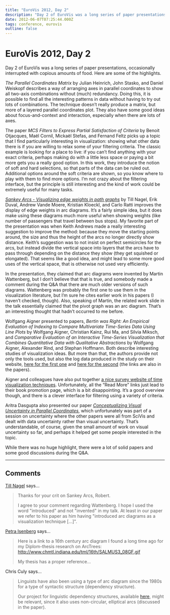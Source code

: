 ```yaml
---
title: "EuroVis 2012, Day 2"
description: "Day 2 of EuroVis was a long series of paper presentations, occasionally interrupted with copious amounts of food. Here are some of the highlights."
date: 2012-06-07T07:25:44.000Z
tags: conference, eurovis
outline: false
---
```


# EuroVis 2012, Day 2

Day 2 of EuroVis was a long series of paper presentations, occasionally interrupted with copious amounts of food. Here are some of the highlights.<!--more-->

<em>The Parallel Coordinates Matrix</em> by Julian Heinrich, John Stasko, and Daniel Weiskopf describes a way of arranging axes in parallel coordinates to show all two-axis combinations without (much) redundancy. Doing this, it is possible to find all the interesting patterns in data without having to try out lots of combinations. The technique doesn’t really produce a matrix, but more of a layered parallel coordinates plot. They also have some good ideas about focus-and-context and interaction, especially when there are lots of axes.

The paper <em>MCS Filters to Express Partial Satisfaction of Criteria</em> by Benoit Otjacques, Maël Cornil, Mickaël Stefas, and Fernand Feltz picks up a topic that I find particularly interesting in visualization: showing what other data there is if you are willing to relax some of your filtering criteria. The classic example is looking for a place to live: if you can’t find anything with your exact criteria, perhaps making do with a little less space or paying a bit more gets you a really good option. In this work, they introduce the notion of soft and hard selections, so that parts of the data can be ruled out. Additional options around the soft criteria are shown, so you know where to play with them to find more options. I’m not crazy about the filtering interface, but the principle is still interesting and the kind of work could be extremely useful for many tasks.

<a href="http://tillnagel.com/publications/"><em>Sankey Arcs - Visualizing edge weights in path graphs</em></a> by Till Nagel, Erik Duval, Andrew Vande Moere, Kristian Kloeckl, and Carlo Ratti improves the display of edge weights in arc diagrams. It’s a fairly simple idea, but it does make using these diagrams much more useful when showing weights (like number of passengers that travel between bus stops). My favorite part of the presentation was when Keith Andrews made a really interesting suggestion to improve the method: because they move the starting points around, the size and thus the height of the arcs no longer directly show distance. Keith’s suggestion was to not insist on perfect semicircles for the arcs, but instead divide the vertical space into layers that the arcs have to pass through depending on the distance they show (they get squished or elongated). That seems like a good idea, and might lead to some more good uses of the vertical space, that is otherwise not used very efficiently.

In the presentation, they claimed that arc diagrams were invented by Martin Wattenberg, but I don’t believe that that is true, and somebody made a comment during the Q&amp;A that there are much older versions of such diagrams. Wattenberg was probably the first one to use them in the visualization literature, but I’m sure he cites earlier work in his papers (I haven’t checked, though). Also, speaking of Martin, the related work slide in the talk essentially claimed that the pivot graph was an arc diagram. That’s an interesting thought that hadn’t occurred to me before.

Wolfgang Aigner presented to papers, <em>Bertin was Right: An Empirical Evaluation of Indexing to Compare Multivariate Time-Series Data Using Line Plots</em> by Wolfgang Aigner, Christian Kainz, Rui Ma, and Silvia Miksch, and <em>Comparative Evaluation of an Interactive Time-Series Visualization that Combines Quantitative Data with Qualitative Abstractions</em> by Wolfgang Aigner, Alexander Rind, and Stephan Hoffmann. Both describe interesting studies of visualization ideas. But more than that, the authors provide not only the tools used, but also the log data produced in the study on their website, <a href="http://ieg.ifs.tuwien.ac.at/research/bertin-was-right">here for the first one</a> and <a href="http://ieg.ifs.tuwien.ac.at/research/semtimezoom">here for the second</a> (the links are also in the papers).

Aigner and colleagues have also put together <a href="http://survey.timeviz.net/">a nice survey website of time visualization techniques</a>. Unfortunately, all the “Read More” links just lead to their book promotion page, which is a bit disappointing. It’s a good overview though, and there is a clever interface for filtering using a variety of criteria.

Aritra Dasgupta also presented our paper <em><a href="http://eagereyes.org/papers/conceptualizing-visual-uncertainty-in-parallel-coordinates">Conceptualizing Visual Uncertainty in Parallel Coordinates</a></em>, which unfortunately was part of a session on uncertainty where the other papers were all from SciVis and dealt with data uncertainty rather than visual uncertainty. That’s understandable, of course, given the small amount of work on visual uncertainty so far, and perhaps it helped get some people interested in the topic.

While there was no huge highlight, there were a lot of solid papers and some good discussions during the Q&amp;A.


---
## Comments

<a href="http://tillnagel.com" rel="nofollow noopener" target="_blank">Till Nagel</a> says…
>	Thanks for your crit on Sankey Arcs, Robert.
>	
>	I agree to your comment regarding Wattenberg. I hope I used the word "introduced" and not "invented" in my talk. At least in our paper we refer to his paper as him having "introduced arc diagrams as a visualization technique [...]".

<a href="http://www.aviz.fr/~isenberg" rel="nofollow noopener" target="_blank">Petra Isenberg</a> says…
>	Here is a link to a 16th century arc diagram I found a long time ago for my Diplom-thesis research on ArcTrees:
>	http://www.chmtl.indiana.edu/tml/16th/SALMUS3_08GF.gif
>	
>	My thesis has a proper reference...

Chris Culy says…
>	Linguists have also been using a type of arc diagram since the 1980s for a type of syntactic structure (dependency structure).
>	
>	Our project for linguistic dependency structures, available <a href="http://www.eurac.edu/en/research/institutes/multilingualism/Projects/LInfoVis/ExtendedLinguisticDependencyDiagrams.html" rel="nofollow">here</a>, might be relevant, since it also uses non-circular, elliptical arcs (discussed in the paper).


